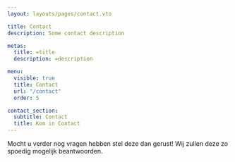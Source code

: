 ```yaml
---
layout: layouts/pages/contact.vto

title: Contact
description: Some contact description

metas:
  title: =title
  description: =description

menu:
  visible: true
  title: Contact
  url: "/contact"
  order: 5

contact_section:
  subtitle: Contact
  title: Kom in Contact
---
```


Mocht u verder nog vragen hebben stel deze dan gerust! Wij zullen deze zo
spoedig mogelijk beantwoorden.
